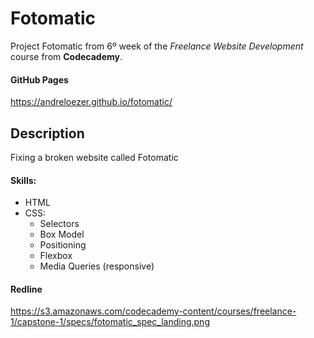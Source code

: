 Fotomatic
=========

Project Fotomatic from 6º week of the *Freelance Website Development* course from **Codecademy**.

#### GitHub Pages

https://andreloezer.github.io/fotomatic/

Description
-----------

Fixing a broken website called Fotomatic

#### Skills:
- HTML
- CSS:
  - Selectors
  - Box Model
  - Positioning
  - Flexbox
  - Media Queries (responsive)

#### Redline

https://s3.amazonaws.com/codecademy-content/courses/freelance-1/capstone-1/specs/fotomatic_spec_landing.png
